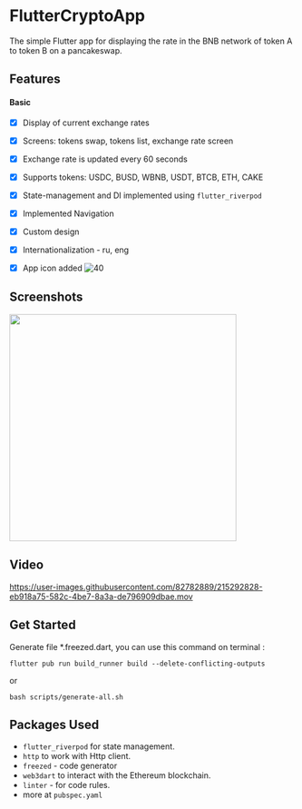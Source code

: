 # FlutterCryptoApp
The simple Flutter app for displaying the rate in the BNB network of token A to token B on a pancakeswap.
## Features
#### Basic
- [x] Display of current exchange rates
- [x] Screens: tokens swap, tokens list, exchange rate screen
- [x] Exchange rate is updated every 60 seconds
- [x] Supports tokens: USDC, BUSD, WBNB, USDT, BTCB, ETH, CAKE
- [x] State-management and DI implemented using `flutter_riverpod`
- [x] Implemented Navigation
- [x] Custom design
- [x] Internationalization - ru, eng
- [x] App icon added  ![40](https://user-images.githubusercontent.com/82782889/215292914-1bfbe5f5-0071-469f-bdc1-c8e314e4c2e8.png)


## Screenshots
<p float="left">
<img src="https://github.com/olndl/crypto_app/blob/f/logic/screenshots/screens.png" height="400"/>
</p>

## Video


https://user-images.githubusercontent.com/82782889/215292828-eb918a75-582c-4be7-8a3a-de796909dbae.mov




## Get Started
Generate file *.freezed.dart, you can use this command on terminal :

`flutter pub run build_runner build --delete-conflicting-outputs`

or 

`bash scripts/generate-all.sh`


## Packages Used

- `flutter_riverpod` for state management.
- `http` to work with Http client.
- `freezed` - code generator
- `web3dart` to interact with the Ethereum blockchain.
- `linter` - for code rules.
- more at `pubspec.yaml`
